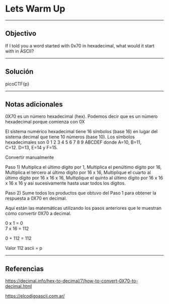 # Lets Warm Up

---
## Objectivo
If I told you a word started with 0x70 in hexadecimal, what would it start with in ASCII?


---
## Solución

picoCTF{p}

---
## Notas adicionales

0X70 es un número hexadecimal (hex). Podemos decir que es un número hexadecimal porque comienza con 0X

El sistema numérico hexadecimal tiene 16 símbolos (base 16) en lugar del sistema decimal que tiene 10 números (base 10). Los símbolos hexadecimales son 0 1 2 3 4 5 6 7 8 9 ABCDEF donde A=10, B=11, C=12. D=13, E=14 y F=15.

Convertir manualmente

Paso 1) Multiplica el último dígito por 1, Multiplica el penúltimo dígito por 16, Multiplica el tercero al último dígito por 16 x 16, Multiplique el cuarto al último dígito por 16 x 16 x 16, Multiplique el quinto al último dígito por 16 x 16 x 16 x 16 y así sucesivamente hasta usar todos los dígitos.

Paso 2) Sume todos los productos que obtuvo del Paso 1 para obtener la respuesta a 0X70 en decimal.  
  
Aquí están las matemáticas utilizando los pasos anteriores que le muestran cómo convertir 0X70 a decimal.  
  
0 x 1 = 0  
7 x 16 = 112  
  
0 + 112 = 112

Valor 112 ascii = p

---
## Referencias

https://decimal.info/hex-to-decimal/7/how-to-convert-0X70-to-decimal.html

https://elcodigoascii.com.ar/